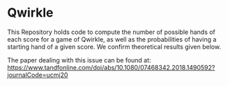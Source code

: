 # Qwirkle
This Repository holds code to compute the number of possible hands of each score for a game of Qwirkle, as well as the probabilities of having a starting hand of a given score. We confirm theoretical results given below.

The paper dealing with this issue can be found at: https://www.tandfonline.com/doi/abs/10.1080/07468342.2018.1490592?journalCode=ucmj20
